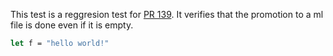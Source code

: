 This test is a reggresion test for [PR 139](https://github.com/realworldocaml/mdx/pull/139).
It verifies that the promotion to a ml file is done even if it is empty.

```ocaml file=test_case.ml
let f = "hello world!"
```
